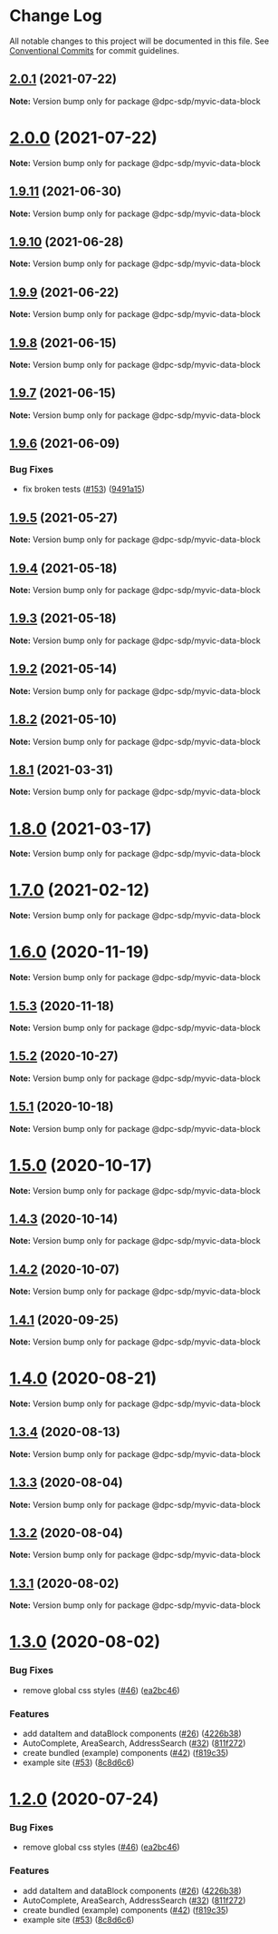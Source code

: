 # Change Log

All notable changes to this project will be documented in this file.
See [Conventional Commits](https://conventionalcommits.org) for commit guidelines.

## [2.0.1](https://github.com/dpc-sdp/myvictoria-vic-gov-au/tree/master/packages/DataBlock/compare/v2.0.0...v2.0.1) (2021-07-22)

**Note:** Version bump only for package @dpc-sdp/myvic-data-block





# [2.0.0](https://github.com/dpc-sdp/myvictoria-vic-gov-au/tree/master/packages/DataBlock/compare/v1.9.11...v2.0.0) (2021-07-22)

**Note:** Version bump only for package @dpc-sdp/myvic-data-block






## [1.9.11](https://github.com/dpc-sdp/myvictoria-vic-gov-au/tree/master/packages/DataBlock/compare/v1.9.10...v1.9.11) (2021-06-30)

**Note:** Version bump only for package @dpc-sdp/myvic-data-block






## [1.9.10](https://github.com/dpc-sdp/myvictoria-vic-gov-au/tree/master/packages/DataBlock/compare/v1.9.9...v1.9.10) (2021-06-28)

**Note:** Version bump only for package @dpc-sdp/myvic-data-block






## [1.9.9](https://github.com/dpc-sdp/myvictoria-vic-gov-au/tree/master/packages/DataBlock/compare/v1.9.8...v1.9.9) (2021-06-22)

**Note:** Version bump only for package @dpc-sdp/myvic-data-block






## [1.9.8](https://github.com/dpc-sdp/myvictoria-vic-gov-au/tree/master/packages/DataBlock/compare/v1.9.7...v1.9.8) (2021-06-15)

**Note:** Version bump only for package @dpc-sdp/myvic-data-block






## [1.9.7](https://github.com/dpc-sdp/myvictoria-vic-gov-au/tree/master/packages/DataBlock/compare/v1.9.6...v1.9.7) (2021-06-15)

**Note:** Version bump only for package @dpc-sdp/myvic-data-block






## [1.9.6](https://github.com/dpc-sdp/myvictoria-vic-gov-au/tree/master/packages/DataBlock/compare/v1.9.5...v1.9.6) (2021-06-09)


### Bug Fixes

* fix broken tests ([#153](https://github.com/dpc-sdp/myvictoria-vic-gov-au/tree/master/packages/DataBlock/issues/153)) ([9491a15](https://github.com/dpc-sdp/myvictoria-vic-gov-au/tree/master/packages/DataBlock/commit/9491a1515547884617734855087238e548447e2b))






## [1.9.5](https://github.com/dpc-sdp/myvictoria-vic-gov-au/tree/master/packages/DataBlock/compare/v1.9.4...v1.9.5) (2021-05-27)

**Note:** Version bump only for package @dpc-sdp/myvic-data-block





## [1.9.4](https://github.com/dpc-sdp/myvictoria-vic-gov-au/tree/master/packages/DataBlock/compare/v1.9.3...v1.9.4) (2021-05-18)

**Note:** Version bump only for package @dpc-sdp/myvic-data-block






## [1.9.3](https://github.com/dpc-sdp/myvictoria-vic-gov-au/tree/master/packages/DataBlock/compare/v1.9.2...v1.9.3) (2021-05-18)

**Note:** Version bump only for package @dpc-sdp/myvic-data-block






## [1.9.2](https://github.com/dpc-sdp/myvictoria-vic-gov-au/tree/master/packages/DataBlock/compare/v1.9.0...v1.9.2) (2021-05-14)

**Note:** Version bump only for package @dpc-sdp/myvic-data-block






## [1.8.2](https://github.com/dpc-sdp/myvictoria-vic-gov-au/tree/master/packages/DataBlock/compare/v1.8.1...v1.8.2) (2021-05-10)

**Note:** Version bump only for package @dpc-sdp/myvic-data-block






## [1.8.1](https://github.com/dpc-sdp/myvictoria-vic-gov-au/tree/master/packages/DataBlock/compare/v1.8.0...v1.8.1) (2021-03-31)

**Note:** Version bump only for package @dpc-sdp/myvic-data-block





# [1.8.0](https://github.com/dpc-sdp/myvictoria-vic-gov-au/tree/master/packages/DataBlock/compare/v1.7.0...v1.8.0) (2021-03-17)

**Note:** Version bump only for package @dpc-sdp/myvic-data-block






# [1.7.0](https://github.com/dpc-sdp/myvictoria-vic-gov-au/tree/master/packages/DataBlock/compare/v1.6.1...v1.7.0) (2021-02-12)

**Note:** Version bump only for package @dpc-sdp/myvic-data-block





# [1.6.0](https://github.com/dpc-sdp/myvictoria-vic-gov-au/tree/master/packages/DataBlock/compare/v1.5.3...v1.6.0) (2020-11-19)

**Note:** Version bump only for package @dpc-sdp/myvic-data-block





## [1.5.3](https://github.com/dpc-sdp/myvictoria-vic-gov-au/tree/master/packages/DataBlock/compare/v1.5.1...v1.5.3) (2020-11-18)

**Note:** Version bump only for package @dpc-sdp/myvic-data-block





## [1.5.2](https://github.com/dpc-sdp/myvictoria-vic-gov-au/tree/master/packages/DataBlock/compare/v1.5.1...v1.5.2) (2020-10-27)

**Note:** Version bump only for package @dpc-sdp/myvic-data-block





## [1.5.1](https://github.com/dpc-sdp/myvictoria-vic-gov-au/tree/master/packages/DataBlock/compare/v1.5.0...v1.5.1) (2020-10-18)

**Note:** Version bump only for package @dpc-sdp/myvic-data-block





# [1.5.0](https://github.com/dpc-sdp/myvictoria-vic-gov-au/tree/master/packages/DataBlock/compare/v1.4.2...v1.5.0) (2020-10-17)

**Note:** Version bump only for package @dpc-sdp/myvic-data-block





## [1.4.3](https://github.com/dpc-sdp/myvictoria-vic-gov-au/tree/master/packages/DataBlock/compare/v1.4.2...v1.4.3) (2020-10-14)

**Note:** Version bump only for package @dpc-sdp/myvic-data-block





## [1.4.2](https://github.com/dpc-sdp/myvictoria-vic-gov-au/tree/master/packages/DataBlock/compare/v1.4.0...v1.4.2) (2020-10-07)

**Note:** Version bump only for package @dpc-sdp/myvic-data-block





## [1.4.1](https://github.com/dpc-sdp/myvictoria-vic-gov-au/tree/master/packages/DataBlock/compare/v1.4.0...v1.4.1) (2020-09-25)

**Note:** Version bump only for package @dpc-sdp/myvic-data-block






# [1.4.0](https://github.com/dpc-sdp/myvictoria-vic-gov-au/tree/master/packages/DataBlock/compare/v1.3.4...v1.4.0) (2020-08-21)

**Note:** Version bump only for package @dpc-sdp/myvic-data-block






## [1.3.4](https://github.com/dpc-sdp/myvictoria-vic-gov-au/tree/master/packages/DataBlock/compare/v1.3.3...v1.3.4) (2020-08-13)

**Note:** Version bump only for package @dpc-sdp/myvic-data-block






## [1.3.3](https://github.com/dpc-sdp/myvictoria-vic-gov-au/tree/master/packages/DataBlock/compare/v1.3.2...v1.3.3) (2020-08-04)

**Note:** Version bump only for package @dpc-sdp/myvic-data-block





## [1.3.2](https://github.com/dpc-sdp/myvictoria-vic-gov-au/tree/master/packages/DataBlock/compare/v1.3.1...v1.3.2) (2020-08-04)

**Note:** Version bump only for package @dpc-sdp/myvic-data-block





## [1.3.1](https://github.com/dpc-sdp/myvictoria-vic-gov-au/tree/master/packages/DataBlock/compare/v1.3.0...v1.3.1) (2020-08-02)

**Note:** Version bump only for package @dpc-sdp/myvic-data-block





# [1.3.0](https://github.com/dpc-sdp/myvictoria-vic-gov-au/tree/master/packages/DataBlock/compare/v1.1.3...v1.3.0) (2020-08-02)


### Bug Fixes

* remove global css styles ([#46](https://github.com/dpc-sdp/myvictoria-vic-gov-au/tree/master/packages/DataBlock/issues/46)) ([ea2bc46](https://github.com/dpc-sdp/myvictoria-vic-gov-au/tree/master/packages/DataBlock/commit/ea2bc4669ba6218b4e831736c9d6a03d6cbd4298))


### Features

* add dataItem and dataBlock components ([#26](https://github.com/dpc-sdp/myvictoria-vic-gov-au/tree/master/packages/DataBlock/issues/26)) ([4226b38](https://github.com/dpc-sdp/myvictoria-vic-gov-au/tree/master/packages/DataBlock/commit/4226b382cae297a4962a979f7e319eef99d66500))
* AutoComplete, AreaSearch, AddressSearch ([#32](https://github.com/dpc-sdp/myvictoria-vic-gov-au/tree/master/packages/DataBlock/issues/32)) ([811f272](https://github.com/dpc-sdp/myvictoria-vic-gov-au/tree/master/packages/DataBlock/commit/811f272cdd271188b12a575a5ceca3fd96953116))
* create bundled (example) components ([#42](https://github.com/dpc-sdp/myvictoria-vic-gov-au/tree/master/packages/DataBlock/issues/42)) ([f819c35](https://github.com/dpc-sdp/myvictoria-vic-gov-au/tree/master/packages/DataBlock/commit/f819c356b2c53f0a75d04542f22d73dae4516569))
* example site ([#53](https://github.com/dpc-sdp/myvictoria-vic-gov-au/tree/master/packages/DataBlock/issues/53)) ([8c8d6c6](https://github.com/dpc-sdp/myvictoria-vic-gov-au/tree/master/packages/DataBlock/commit/8c8d6c6e56b8772cdacc303d689358fe74ee791d))





# [1.2.0](https://github.com/dpc-sdp/myvictoria-vic-gov-au/tree/master/packages/DataBlock/compare/v1.1.3...v1.2.0) (2020-07-24)


### Bug Fixes

* remove global css styles ([#46](https://github.com/dpc-sdp/myvictoria-vic-gov-au/tree/master/packages/DataBlock/issues/46)) ([ea2bc46](https://github.com/dpc-sdp/myvictoria-vic-gov-au/tree/master/packages/DataBlock/commit/ea2bc4669ba6218b4e831736c9d6a03d6cbd4298))


### Features

* add dataItem and dataBlock components ([#26](https://github.com/dpc-sdp/myvictoria-vic-gov-au/tree/master/packages/DataBlock/issues/26)) ([4226b38](https://github.com/dpc-sdp/myvictoria-vic-gov-au/tree/master/packages/DataBlock/commit/4226b382cae297a4962a979f7e319eef99d66500))
* AutoComplete, AreaSearch, AddressSearch ([#32](https://github.com/dpc-sdp/myvictoria-vic-gov-au/tree/master/packages/DataBlock/issues/32)) ([811f272](https://github.com/dpc-sdp/myvictoria-vic-gov-au/tree/master/packages/DataBlock/commit/811f272cdd271188b12a575a5ceca3fd96953116))
* create bundled (example) components ([#42](https://github.com/dpc-sdp/myvictoria-vic-gov-au/tree/master/packages/DataBlock/issues/42)) ([f819c35](https://github.com/dpc-sdp/myvictoria-vic-gov-au/tree/master/packages/DataBlock/commit/f819c356b2c53f0a75d04542f22d73dae4516569))
* example site ([#53](https://github.com/dpc-sdp/myvictoria-vic-gov-au/tree/master/packages/DataBlock/issues/53)) ([8c8d6c6](https://github.com/dpc-sdp/myvictoria-vic-gov-au/tree/master/packages/DataBlock/commit/8c8d6c6e56b8772cdacc303d689358fe74ee791d))
